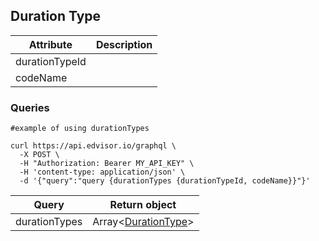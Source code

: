 ## Duration Type

Attribute | Description
--- | ---
durationTypeId | 
codeName | 

### Queries

```shell
#example of using durationTypes

curl https://api.edvisor.io/graphql \
  -X POST \
  -H "Authorization: Bearer MY_API_KEY" \
  -H 'content-type: application/json' \
  -d '{"query":"query {durationTypes {durationTypeId, codeName}}"}'
```

Query | Return object
--- | ---
durationTypes | Array&lt;[DurationType](#duration-type)&gt;